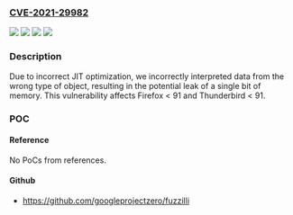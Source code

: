 ### [CVE-2021-29982](https://cve.mitre.org/cgi-bin/cvename.cgi?name=CVE-2021-29982)
![](https://img.shields.io/static/v1?label=Product&message=Firefox&color=blue)
![](https://img.shields.io/static/v1?label=Product&message=Thunderbird&color=blue)
![](https://img.shields.io/static/v1?label=Version&message=%3C%2091%20&color=brighgreen)
![](https://img.shields.io/static/v1?label=Vulnerability&message=Single%20bit%20data%20leak%20due%20to%20incorrect%20JIT%20optimization%20and%20type%20confusion&color=brighgreen)

### Description

Due to incorrect JIT optimization, we incorrectly interpreted data from the wrong type of object, resulting in the potential leak of a single bit of memory. This vulnerability affects Firefox < 91 and Thunderbird < 91.

### POC

#### Reference
No PoCs from references.

#### Github
- https://github.com/googleprojectzero/fuzzilli

